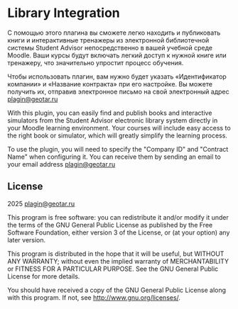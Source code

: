 # Library Integration #

С помощью этого плагина вы сможете легко находить и публиковать книги и интерактивные тренажеры из электронной библиотечной системы Student Advisor непосредственно в вашей учебной среде Moodle. Ваши курсы будут включать легкий доступ к нужной книге или тренажеру, что значительно упростит процесс обучения.

Чтобы использовать плагин, вам нужно будет указать «Идентификатор компании» и «Название контракта» при его настройке. Вы можете получить их, отправив электронное письмо на свой электронный адрес plagin@geotar.ru

With this plugin, you can easily find and publish books and interactive simulators from the Student Advisor electronic library system directly in your Moodle learning environment. Your courses will include easy access to the right book or simulator, which will greatly simplify the learning process.

To use the plugin, you will need to specify the "Company ID" and "Contract Name" when configuring it. You can receive them by sending an email to your email address plagin@geotar.ru

## License ##

2025 <plagin@geotar.ru>

This program is free software: you can redistribute it and/or modify it under
the terms of the GNU General Public License as published by the Free Software
Foundation, either version 3 of the License, or (at your option) any later
version.

This program is distributed in the hope that it will be useful, but WITHOUT ANY
WARRANTY; without even the implied warranty of MERCHANTABILITY or FITNESS FOR A
PARTICULAR PURPOSE.  See the GNU General Public License for more details.

You should have received a copy of the GNU General Public License along with
this program.  If not, see <http://www.gnu.org/licenses/>.